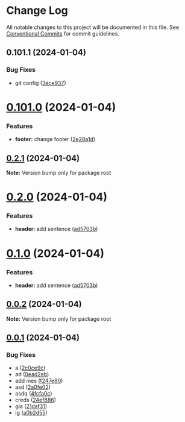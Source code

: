 # Change Log

All notable changes to this project will be documented in this file.
See [Conventional Commits](https://conventionalcommits.org) for commit guidelines.

## 0.101.1 (2024-01-04)


### Bug Fixes

* git config ([3ece937](https://github.com/asilas-soap/lerna-started-example/commit/3ece93758c03150d5d8f9446ea66734aec8e548f))





# [0.101.0](https://github.com/asilas-soap/lerna-started-example/compare/v0.2.1...v0.101.0) (2024-01-04)


### Features

* **footer:** change footer ([2e28a1d](https://github.com/asilas-soap/lerna-started-example/commit/2e28a1dacd4f321a06f24aa96280b945cb85b664))





## [0.2.1](https://github.com/asilas-soap/lerna-started-example/compare/v0.2.0...v0.2.1) (2024-01-04)

**Note:** Version bump only for package root





# [0.2.0](https://github.com/asilas-soap/lerna-started-example/compare/v0.0.2...v0.2.0) (2024-01-04)


### Features

* **header:** add sentence ([ad5703b](https://github.com/asilas-soap/lerna-started-example/commit/ad5703b624faff7835021df75340c7caefd6a1d5))





# [0.1.0](https://github.com/asilas-soap/lerna-started-example/compare/v0.0.2...v0.1.0) (2024-01-04)


### Features

* **header:** add sentence ([ad5703b](https://github.com/asilas-soap/lerna-started-example/commit/ad5703b624faff7835021df75340c7caefd6a1d5))





## [0.0.2](https://github.com/asilas-soap/lerna-started-example/compare/v0.0.1...v0.0.2) (2024-01-04)

**Note:** Version bump only for package root





## [0.0.1](https://github.com/asilas-soap/lerna-started-example/compare/v0.4.8...v0.0.1) (2024-01-04)


### Bug Fixes

* a ([2c0ce9c](https://github.com/asilas-soap/lerna-started-example/commit/2c0ce9c1ad24cc22d7bd643dc6610f5b1509df0d))
* ad ([0ead2eb](https://github.com/asilas-soap/lerna-started-example/commit/0ead2eb07eee7761b9881a7108a66e01738d2dbb))
* add mes ([f247e80](https://github.com/asilas-soap/lerna-started-example/commit/f247e80bc4760259b1b18da842eee05e9acc57c6))
* asd ([2a0fe02](https://github.com/asilas-soap/lerna-started-example/commit/2a0fe0249864704e1628fc56273b74750c2386fb))
* asdq ([4fcfa0c](https://github.com/asilas-soap/lerna-started-example/commit/4fcfa0c09fdc0b8fd8e76a9273c7ff3ead47c57a))
* creds ([24ef886](https://github.com/asilas-soap/lerna-started-example/commit/24ef8865bc92cd2a1fda08be546c3b4467835468))
* gia ([21daf31](https://github.com/asilas-soap/lerna-started-example/commit/21daf31abca829e4b8811575f0d6259c58fa0d89))
* ig ([a0b2d55](https://github.com/asilas-soap/lerna-started-example/commit/a0b2d5551f2049765eebf5ea6e1e74acbef13106))
